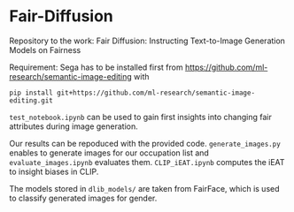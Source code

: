 # Fair-Diffusion

Repository to the work: Fair Diffusion: Instructing Text-to-Image Generation Models on Fairness

Requirement:
Sega has to be installed first from https://github.com/ml-research/semantic-image-editing with
```
pip install git+https://github.com/ml-research/semantic-image-editing.git
```


`test_notebook.ipynb` can be used to gain first insights into changing fair attributes during image generation.

Our results can be repoduced with the provided code. `generate_images.py` enables to generate images for our occupation list and `evaluate_images.ipynb` evaluates them. `CLIP_iEAT.ipynb` computes the iEAT to insight biases in CLIP.

The models stored in `dlib_models/` are taken from FairFace, which is used to classify generated images for gender.
